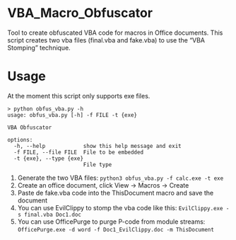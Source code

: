 # VBA_Macro_Obfuscator
Tool to create obfuscated VBA code for macros in Office documents.
This script creates two vba files (final.vba and fake.vba) to use the “VBA Stomping” technique.

# Usage
At the moment this script only supports exe files.

```
> python obfus_vba.py -h
usage: obfus_vba.py [-h] -f FILE -t {exe}

VBA Obfuscator

options:
  -h, --help            show this help message and exit
  -f FILE, --file FILE  File to be embedded
  -t {exe}, --type {exe}
                        File type
```

1. Generate the two VBA files: `python3 obfus_vba.py -f calc.exe -t exe`
2. Create an office document, click View -> Macros -> Create
3. Paste de fake.vba code into the ThisDocument macro and save the document
4. You can use EvilClippy to stomp the vba code like this: `EvilClippy.exe -s final.vba Doc1.doc`
5. You can use OfficePurge to purge P-code from module streams: `OfficePurge.exe -d word -f Doc1_EvilClippy.doc -m ThisDocument`
